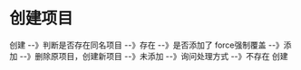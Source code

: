 # 创建项目

创建 --》判断是否存在同名项目 --》存在 --》是否添加了 force强制覆盖 --》添加 --》删除原项目，创建新项目
                                                            --》未添加 --》询问处理方式
                          --》不存在 创建